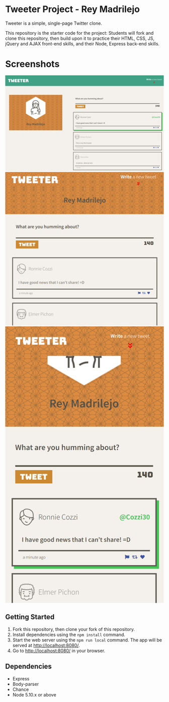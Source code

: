 # Tweeter Project - Rey Madrilejo

Tweeter is a simple, single-page Twitter clone.

This repository is the starter code for the project: Students will fork and clone this repository, then build upon it to practice their HTML, CSS, JS, jQuery and AJAX front-end skills, and their Node, Express back-end skills.

# Screenshots

!["Desktop View"](https://github.com/rcm68888/tweeter/blob/master/screenshots/TweeterDT.PNG)
!["Tablet View"](https://github.com/rcm68888/tweeter/blob/master/screenshots/TweeterTablet.PNG)
!["Mobile View"](https://github.com/rcm68888/tweeter/blob/master/screenshots/TweeterSP.PNG)

## Getting Started

1. Fork this repository, then clone your fork of this repository.
3. Install dependencies using the `npm install` command.
3. Start the web server using the `npm run local` command. The app will be served at <http://localhost:8080/>.
4. Go to <http://localhost:8080/> in your browser.

## Dependencies

- Express
- Body-parser
- Chance
- Node 5.10.x or above